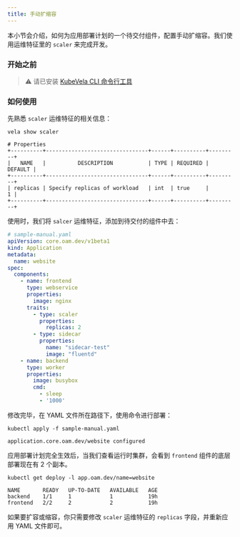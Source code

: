 ```yaml
---
title: 手动扩缩容
---
```

本小节会介绍，如何为应用部署计划的一个待交付组件，配置手动扩缩容。我们使用运维特征里的 `scaler` 来完成开发。

### 开始之前

> ⚠️ 请已安装 [KubeVela CLI 命令行工具](../../../getting-started/quick-install.mdx##3##3)

### 如何使用

先熟悉 `scaler` 运维特征的相关信息：

```shell
vela show scaler 
```
```console
# Properties
+----------+--------------------------------+------+----------+---------+
|   NAME   |          DESCRIPTION           | TYPE | REQUIRED | DEFAULT |
+----------+--------------------------------+------+----------+---------+
| replicas | Specify replicas of workload   | int  | true     |       1 |
+----------+--------------------------------+------+----------+---------+
```

使用时，我们将 `salcer` 运维特征，添加到待交付的组件中去：

```yaml
# sample-manual.yaml
apiVersion: core.oam.dev/v1beta1
kind: Application
metadata:
  name: website
spec:
  components:
    - name: frontend
      type: webservice
      properties:
        image: nginx
      traits:
        - type: scaler
          properties:
            replicas: 2
        - type: sidecar
          properties:
            name: "sidecar-test"
            image: "fluentd"
    - name: backend
      type: worker
      properties:
        image: busybox
        cmd:
          - sleep
          - '1000'
```

修改完毕，在 YAML 文件所在路径下，使用命令进行部署：

```shell
kubectl apply -f sample-manual.yaml
```
```console
application.core.oam.dev/website configured
```

应用部署计划完全生效后，当我们查看运行时集群，会看到 `frontend` 组件的底层部署现在有 2 个副本。

```shell
kubectl get deploy -l app.oam.dev/name=website
```
```console
NAME       READY   UP-TO-DATE   AVAILABLE   AGE
backend    1/1     1            1           19h
frontend   2/2     2            2           19h
```

如果要扩容或缩容，你只需要修改 `scaler` 运维特征的 `replicas` 字段，并重新应用 YAML 文件即可。
